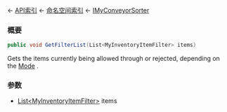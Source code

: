 ← [API索引](Api-Index) ← [命名空间索引](Namespace-Index) ← [IMyConveyorSorter](Sandbox.ModAPI.Ingame.IMyConveyorSorter)

### 概要

```csharp
public void GetFilterList(List<MyInventoryItemFilter> items)
```

Gets the items currently being allowed through or rejected, depending on the [Mode](Sandbox.ModAPI.Ingame.IMyConveyorSorter.Mode) .

### 参数

* [List&lt;MyInventoryItemFilter&gt;](https://docs.microsoft.com/en-us/dotnet/api/System.Collections.Generic.List-1?view=netframework-4.6) items
